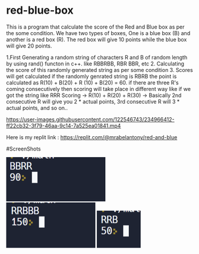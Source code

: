 # red-blue-box
 
This is a program that calculate the score of the Red and Blue box as per the some condition.
We have two types of boxes, One is a blue box (B) and another is a red box (R). The red box
will give 10 points  while the blue box will give 20 points.



1.First Generating a random string of characters R and B of random length by using rand() functon in c++. like RBBRBB, RBR
BBR, etc
2. Calculating the score of this randomly generated string as per some condition
3. Scores will get calculated if the randomly genrated string is RBRB the point is calculated as R(10) + B(20) + R (10) + B(20) = 60.
if there are three R's coming consecutively then scoring will take place in different way like if we got the string like RRR
Scoring -> R(10) + R(20) + R(30) -> Basically 2nd consecutive R will give you 2 * actual
points, 3rd consecutive R will 3 * actual points, and so on..



https://user-images.githubusercontent.com/122546743/234966412-ff22cb32-3f79-46aa-9c14-7a525ea01841.mp4


Here is my replit link : https://replit.com/@mrabelantony/red-and-blue

#ScreenShots


![Capture1](/ScreenShots/1.png)
![Capture1](/ScreenShots/2.png)
![Capture1](/ScreenShots/3.png)
